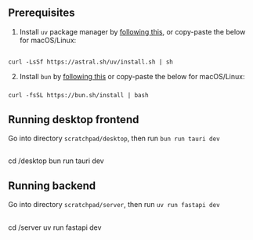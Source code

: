 Prerequisites
---
1. Install `uv` package manager by [following this](https://docs.astral.sh/uv/getting-started/installation/), or copy-paste the below for macOS/Linux:
##
    curl -LsSf https://astral.sh/uv/install.sh | sh

2. Install `bun` by [following this](https://bun.sh/docs/installation) or copy-paste the below for macOS/Linux:
###
    curl -fsSL https://bun.sh/install | bash

Running desktop frontend
---
Go into directory `scratchpad/desktop`, then run `bun run tauri dev`
##
  cd <scratchpad directory>/desktop
  bun run tauri dev

Running backend
---
Go into directory `scratchpad/server`, then run `uv run fastapi dev`
##
  cd <scratchpad directory>/server
  uv run fastapi dev

